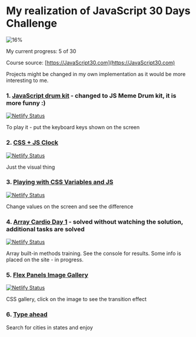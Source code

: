 # My realization of JavaScript 30 Days Challenge

![16%](https://progress-bar.dev/16)

My current progress: 5 of 30


Course source: [https://JavaScript30.com](https://JavaScript30.com)

Projects might be changed in my own implementation as it would be more interesting to me.

### 1. [JavaScript drum kit](https://meme-drum-machine.netlify.app) - changed to JS Meme Drum kit, it is more funny :)

[![Netlify Status](https://api.netlify.com/api/v1/badges/422b5925-3b03-4630-b864-aecfaa367a7c/deploy-status)](https://app.netlify.com/sites/meme-drum-machine/deploys)

To play it - put the keyboard keys shown on the screen

### 2. [CSS + JS Clock](https://tikatak.netlify.app)

[![Netlify Status](https://api.netlify.com/api/v1/badges/152ca118-447c-46ce-a2c0-e0ff7c2da6a9/deploy-status)](https://app.netlify.com/sites/tikatak/deploys)

Just the visual thing

### 3. [Playing with CSS Variables and JS](https://simplepshop.netlify.app)

[![Netlify Status](https://api.netlify.com/api/v1/badges/fe690656-e6ef-4e36-8a38-8066dfc56b52/deploy-status)](https://app.netlify.com/sites/simplepshop/deploys)

Change values on the screen and see the difference

### 4. [Array Cardio Day 1](https://arrays-cardio.netlify.app) - solved without watching the solution, additional tasks are solved

[![Netlify Status](https://api.netlify.com/api/v1/badges/bda7b4ca-9509-49f8-9500-5cd6162fa505/deploy-status)](https://app.netlify.com/sites/arrays-cardio/deploys)

Array built-in methods training. See the console for results. Some info is placed on the site - in progress.

### 5. [Flex Panels Image Gallery](https://flex-img-gallery.netlify.app)

[![Netlify Status](https://api.netlify.com/api/v1/badges/f87a51b8-0ad6-458c-8d1e-645670ee1c54/deploy-status)](https://app.netlify.com/sites/flex-img-gallery/deploys)

CSS gallery, click on the image to see the transition effect

### 6. [Type ahead](https://type-ahead-cities.netlify.app)



Search for cities in states and enjoy